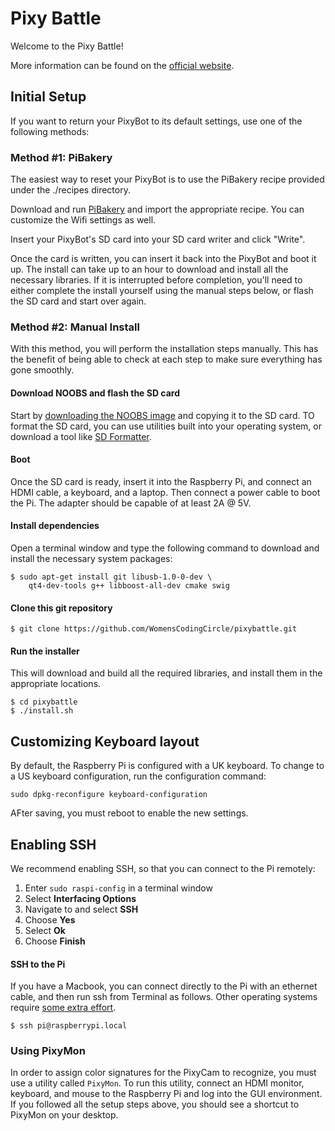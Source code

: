 # Pixy Battle

Welcome to the Pixy Battle!

More information can be found on the [official website](http://womenscodingcircle.com/pixyrace/).

## Initial Setup
If you want to return your PixyBot to its default settings, use one of the following methods:

### Method #1: PiBakery

The easiest way to reset your PixyBot is to use the PiBakery recipe provided under the ./recipes directory.

Download and run [PiBakery](http://www.pibakery.org/) and import the appropriate recipe. You can customize the Wifi settings as well. 

Insert your PixyBot's SD card into your SD card writer and click "Write". 

Once the card is written, you can insert it back into the PixyBot and boot it up. The install can take up to an hour to download and install all the necessary libraries. If it is interrupted before completion, you'll need to either complete the install yourself using the manual steps below, or flash the SD card and start over again.

### Method #2: Manual Install

With this method, you will perform the installation steps manually. This has the benefit of being able to check at each step to make sure everything has gone smoothly.

#### Download NOOBS and flash the SD card
Start by [downloading the NOOBS image](https://www.raspberrypi.org/downloads/noobs/) and copying it to the SD card. TO format the SD card, you can use utilities built into your operating system, or download a tool like [SD Formatter](https://www.sdcard.org/downloads/formatter_4/). 

#### Boot
Once the SD card is ready, insert it into the Raspberry Pi, and connect an HDMI cable, a keyboard, and a laptop. Then connect a power cable to boot the Pi. The adapter should be capable of at least 2A @ 5V.

#### Install dependencies 
Open a terminal window and type the following command to download and install the necessary system packages:
```
$ sudo apt-get install git libusb-1.0-0-dev \
    qt4-dev-tools g++ libboost-all-dev cmake swig
```

#### Clone this git repository
```
$ git clone https://github.com/WomensCodingCircle/pixybattle.git
```

#### Run the installer
This will download and build all the required libraries, and install them in the appropriate locations.
```
$ cd pixybattle
$ ./install.sh
```

## Customizing Keyboard layout

By default, the Raspberry Pi is configured with a UK keyboard. To change to a US keyboard configuration, run the configuration command:
```
sudo dpkg-reconfigure keyboard-configuration
```

AFter saving, you must reboot to enable the new settings.

## Enabling SSH 
We recommend enabling SSH, so that you can connect to the Pi remotely:
1. Enter `sudo raspi-config` in a terminal window
2. Select **Interfacing Options**
3. Navigate to and select **SSH**
4. Choose **Yes**
5. Select **Ok**
6. Choose **Finish**

#### SSH to the Pi
If you have a Macbook, you can connect directly to the Pi with an ethernet cable, and then run ssh from Terminal as follows. Other operating systems require [some extra effort](https://pihw.wordpress.com/guides/direct-network-connection/).
```
$ ssh pi@raspberrypi.local
```

### Using PixyMon
In order to assign color signatures for the PixyCam to recognize, you must use a utility called ```PixyMon```. To run this utility, connect an HDMI monitor, keyboard, and mouse to the Raspberry Pi and log into the GUI environment. If you followed all the setup steps above, you should see a shortcut to PixyMon on your desktop. 



